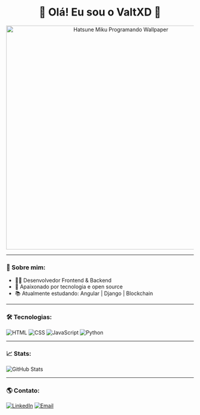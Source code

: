 <h1 align="center">🌱 Olá! Eu sou o ValtXD 🌱</h1>

<p align="center">
  <img src="http://googleusercontent.com/image_generation_content/8" alt="Hatsune Miku Programando Wallpaper" width="600"/>
</p>

---

### 🎤 Sobre mim:

- 👨‍💻 Desenvolvedor Frontend & Backend  
- 🚀 Apaixonado por tecnologia e open source  
- 📚 Atualmente estudando: Angular | Django | Blockchain  

---

### 🛠️ Tecnologias:

![HTML](https://img.shields.io/badge/HTML5-E34F26?style=for-the-badge&logo=html5&logoColor=white)
![CSS](https://img.shields.io/badge/CSS3-1572B6?style=for-the-badge&logo=css3&logoColor=white)
![JavaScript](https://img.shields.io/badge/JavaScript-F7DF1E?style=for-the-badge&logo=javascript&logoColor=black)
![Python](https://img.shields.io/badge/Python-3776AB?style=for-the-badge&logo=python&logoColor=white)

---

### 📈 Stats:

![GitHub Stats](https://github-readme-stats.vercel.app/api?username=ValtXD&show_icons=true&theme=radical)

---

### 🌎 Contato:

[![LinkedIn](https://img.shields.io/badge/LinkedIn-blue?style=for-the-badge&logo=linkedin)]([https://linkedin.com/in/seu-perfil](https://linkedin.com/in/seu-perfil))
[![Email](https://img.shields.io/badge/Email-D14836?style=for-the-badge&logo=gmail&logoColor=white)](mailto:seuemail@gmail.com)

